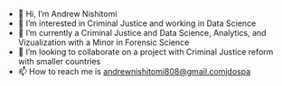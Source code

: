 - 👋 Hi, I’m Andrew Nishitomi 
- 👀 I’m interested in Criminal Justice and working in Data Science
- 🌱 I’m currently a Criminal Justice and Data Science, Analytics, and Vizualization with a Minor in Forensic Science
- 💞️ I’m looking to collaborate on a project with Criminal Justice reform with smaller countries
- 📫 How to reach me is andrewnishitomi808@gmail.comjdospa

<!---
anishitomi/anishitomi is a ✨ special ✨ repository because its `README.md` (this file) appears on your GitHub profile.
You can click the Preview link to take a look at your changes.
--->
